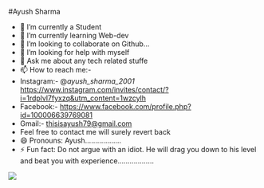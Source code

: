 #Ayush Sharma
- 🔭 I’m currently a Student
- 🌱 I’m currently learning Web-dev
- 👯 I’m looking to collaborate on Github...
- 🤔 I’m looking for help with myself
- 💬 Ask me about any tech related stuffe
- 📫 How to reach me:- 
- Instagram:- @_ayush_sharma_2001_ https://www.instagram.com/invites/contact/?i=1rdplvl7fyxzq&utm_content=1wzcylh
- Facebook:- https://www.facebook.com/profile.php?id=100006639769081
- Gmail:-    thisisayush79@gmail.com
- Feel free to contact me will surely revert back
- 😄 Pronouns: Ayush.................. 
- ⚡ Fun fact: Do not argue with an idiot. He will drag you down to his level and beat you with experience..................
<img src="https://github-readme-stats.vercel.app/api?username=This-is-Ayush-Sharma&&show_icons=true&title_color=ffffff&icon_color=bb2acf&text_color=daf7dc&bg_color=151515">
